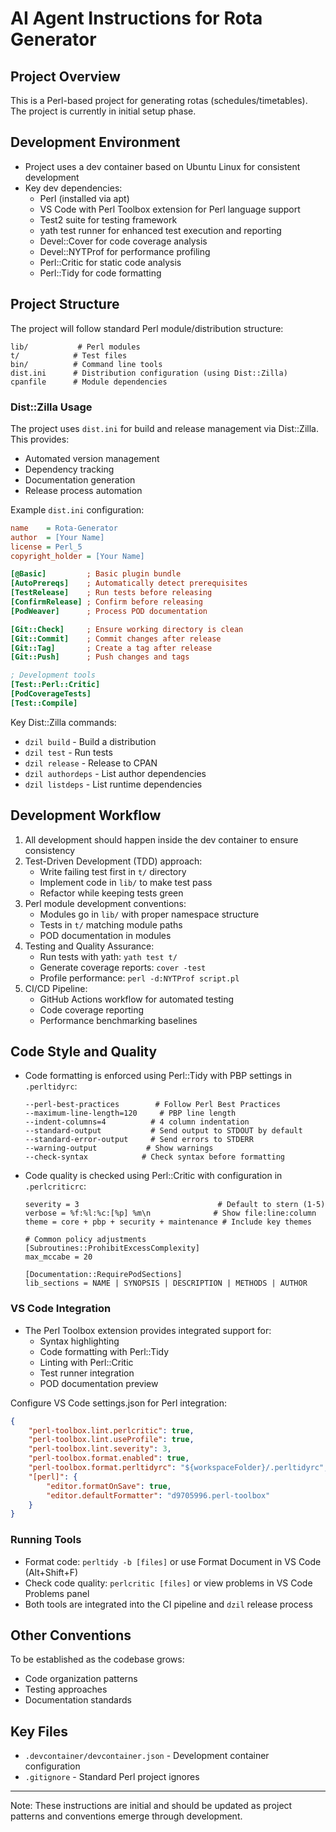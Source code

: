 # AI Agent Instructions for Rota Generator

## Project Overview
This is a Perl-based project for generating rotas (schedules/timetables). The project is currently in initial setup phase.

## Development Environment
- Project uses a dev container based on Ubuntu Linux for consistent development
- Key dev dependencies:
  - Perl (installed via apt)
  - VS Code with Perl Toolbox extension for Perl language support
  - Test2 suite for testing framework
  - yath test runner for enhanced test execution and reporting
  - Devel::Cover for code coverage analysis
  - Devel::NYTProf for performance profiling
  - Perl::Critic for static code analysis
  - Perl::Tidy for code formatting

## Project Structure
The project will follow standard Perl module/distribution structure:
```
lib/           # Perl modules
t/            # Test files
bin/          # Command line tools
dist.ini      # Distribution configuration (using Dist::Zilla)
cpanfile      # Module dependencies
```

### Dist::Zilla Usage
The project uses `dist.ini` for build and release management via Dist::Zilla. This provides:
- Automated version management
- Dependency tracking
- Documentation generation
- Release process automation

Example `dist.ini` configuration:
```ini
name    = Rota-Generator
author  = [Your Name]
license = Perl_5
copyright_holder = [Your Name]

[@Basic]         ; Basic plugin bundle
[AutoPrereqs]    ; Automatically detect prerequisites
[TestRelease]    ; Run tests before releasing
[ConfirmRelease] ; Confirm before releasing
[PodWeaver]      ; Process POD documentation

[Git::Check]     ; Ensure working directory is clean
[Git::Commit]    ; Commit changes after release
[Git::Tag]       ; Create a tag after release
[Git::Push]      ; Push changes and tags

; Development tools
[Test::Perl::Critic]
[PodCoverageTests]
[Test::Compile]
```

Key Dist::Zilla commands:
- `dzil build` - Build a distribution
- `dzil test` - Run tests
- `dzil release` - Release to CPAN
- `dzil authordeps` - List author dependencies
- `dzil listdeps` - List runtime dependencies

## Development Workflow
1. All development should happen inside the dev container to ensure consistency
2. Test-Driven Development (TDD) approach:
   - Write failing test first in `t/` directory
   - Implement code in `lib/` to make test pass
   - Refactor while keeping tests green
3. Perl module development conventions:
   - Modules go in `lib/` with proper namespace structure
   - Tests in `t/` matching module paths
   - POD documentation in modules
4. Testing and Quality Assurance:
   - Run tests with yath: `yath test t/`
   - Generate coverage reports: `cover -test`
   - Profile performance: `perl -d:NYTProf script.pl`
5. CI/CD Pipeline:
   - GitHub Actions workflow for automated testing
   - Code coverage reporting
   - Performance benchmarking baselines

## Code Style and Quality
- Code formatting is enforced using Perl::Tidy with PBP settings in `.perltidyrc`:
  ```
  --perl-best-practices        # Follow Perl Best Practices
  --maximum-line-length=120     # PBP line length
  --indent-columns=4          # 4 column indentation
  --standard-output           # Send output to STDOUT by default
  --standard-error-output     # Send errors to STDERR
  --warning-output           # Show warnings
  --check-syntax            # Check syntax before formatting
  ```

- Code quality is checked using Perl::Critic with configuration in `.perlcriticrc`:
  ```
  severity = 3                               # Default to stern (1-5)
  verbose = %f:%l:%c:[%p] %m\n              # Show file:line:column
  theme = core + pbp + security + maintenance # Include key themes

  # Common policy adjustments
  [Subroutines::ProhibitExcessComplexity]
  max_mccabe = 20

  [Documentation::RequirePodSections]
  lib_sections = NAME | SYNOPSIS | DESCRIPTION | METHODS | AUTHOR
  ```

### VS Code Integration
- The Perl Toolbox extension provides integrated support for:
  - Syntax highlighting
  - Code formatting with Perl::Tidy
  - Linting with Perl::Critic
  - Test runner integration
  - POD documentation preview

Configure VS Code settings.json for Perl integration:
```json
{
    "perl-toolbox.lint.perlcritic": true,
    "perl-toolbox.lint.useProfile": true,
    "perl-toolbox.lint.severity": 3,
    "perl-toolbox.format.enabled": true,
    "perl-toolbox.format.perltidyrc": "${workspaceFolder}/.perltidyrc",
    "[perl]": {
        "editor.formatOnSave": true,
        "editor.defaultFormatter": "d9705996.perl-toolbox"
    }
}
```

### Running Tools
- Format code: `perltidy -b [files]` or use Format Document in VS Code (Alt+Shift+F)
- Check code quality: `perlcritic [files]` or view problems in VS Code Problems panel
- Both tools are integrated into the CI pipeline and `dzil` release process

## Other Conventions
To be established as the codebase grows:
- Code organization patterns
- Testing approaches
- Documentation standards

## Key Files
- `.devcontainer/devcontainer.json` - Development container configuration
- `.gitignore` - Standard Perl project ignores

---
Note: These instructions are initial and should be updated as project patterns and conventions emerge through development.